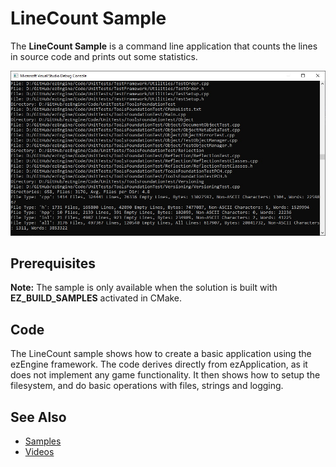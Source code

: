 # LineCount Sample

The **LineCount Sample** is a command line application that counts the lines in source code and prints out some statistics.

![LineCount1](media/line-count1.jpg)

## Prerequisites

**Note:** The sample is only available when the solution is built with **EZ_BUILD_SAMPLES** activated in CMake.

## Code

The LineCount sample shows how to create a basic application using the ezEngine framework. The code derives directly from ezApplication, as it does not implement any game functionality. It then shows how to setup the filesystem, and do basic operations with files, strings and logging.

## See Also

* [Samples](samples-overview.md)
* [Videos](../getting-started/videos.md)